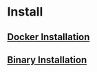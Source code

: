 # Install

## [Docker Installation](./install-docker.md)

## [Binary Installation](./install-binary.md)
